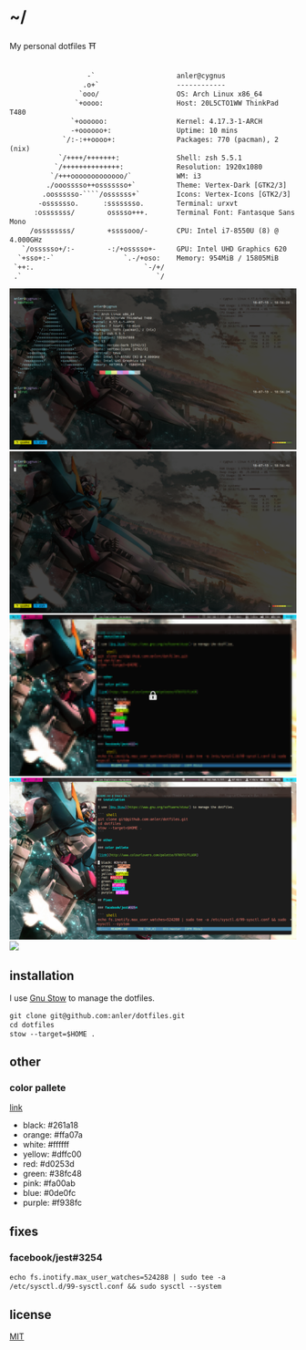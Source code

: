 # ~/

My personal dotfiles ⛩

``` text
                            
                   -`                    anler@cygnus 
                  .o+`                   ------------ 
                 `ooo/                   OS: Arch Linux x86_64 
                `+oooo:                  Host: 20L5CTO1WW ThinkPad T480 
               `+oooooo:                 Kernel: 4.17.3-1-ARCH 
               -+oooooo+:                Uptime: 10 mins 
             `/:-:++oooo+:               Packages: 770 (pacman), 2 (nix) 
            `/++++/+++++++:              Shell: zsh 5.5.1 
           `/++++++++++++++:             Resolution: 1920x1080 
          `/+++ooooooooooooo/`           WM: i3 
         ./ooosssso++osssssso+`          Theme: Vertex-Dark [GTK2/3] 
        .oossssso-````/ossssss+`         Icons: Vertex-Icons [GTK2/3] 
       -osssssso.      :ssssssso.        Terminal: urxvt 
      :osssssss/        osssso+++.       Terminal Font: Fantasque Sans Mono 
     /ossssssss/        +ssssooo/-       CPU: Intel i7-8550U (8) @ 4.000GHz 
   `/ossssso+/:-        -:/+osssso+-     GPU: Intel UHD Graphics 620 
  `+sso+:-`                 `.-/+oso:    Memory: 954MiB / 15805MiB 
 `++:.                           `-/+/
 .`                                 `/                           
```

![](https://raw.githubusercontent.com/anler/dotfiles/master/images/desktop.png)
![](https://raw.githubusercontent.com/anler/dotfiles/master/images/desktop1.png)
![](https://raw.githubusercontent.com/anler/dotfiles/master/images/desktop2.png)
![](https://raw.githubusercontent.com/anler/dotfiles/master/images/desktop3.png)
![](https://raw.githubusercontent.com/anler/dotfiles/master/images/keyboard.png)

## installation

I use [Gnu Stow](https://www.gnu.org/software/stow/) to manage the dotfiles.

``` shell
git clone git@github.com:anler/dotfiles.git
cd dotfiles
stow --target=$HOME .
```

## other

### color pallete

[link](http://www.colourlovers.com/palette/970972/FLUOR)

- black: #261a18
- orange:  #ffa07a
- white: #ffffff
- yellow: #dffc00
- red: #d0253d
- green: #38fc48
- pink: #fa00ab
- blue: #0de0fc
- purple: #f938fc

## fixes

### facebook/jest#3254

``` shell
echo fs.inotify.max_user_watches=524288 | sudo tee -a /etc/sysctl.d/99-sysctl.conf && sudo sysctl --system
```

## license

[MIT](http://opensource.org/licenses/MIT)
